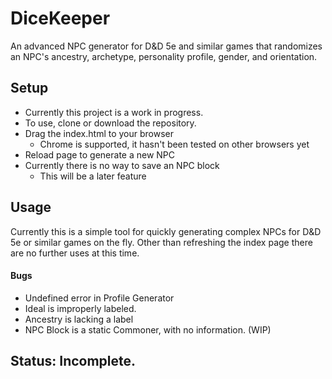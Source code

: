 # DiceKeeper
An advanced NPC generator for D&D 5e and similar games that randomizes an NPC's ancestry, archetype, personality profile, gender, and orientation.

## Setup

* Currently this project is a work in progress.
* To use, clone or download the repository.
* Drag the index.html to your browser
  * Chrome is supported, it hasn't been tested on other browsers yet
* Reload page to generate a new NPC
* Currently there is no way to save an NPC block
  * This will be a later feature

## Usage

Currently this is a simple tool for quickly generating complex NPCs for D&D 5e or similar games on the fly. Other than refreshing the index page there are no further uses at this time.

#### Bugs

* Undefined error in Profile Generator
* Ideal is improperly labeled.
* Ancestry is lacking a label
* NPC Block is a static Commoner, with no information. (WIP)

## Status: Incomplete.

